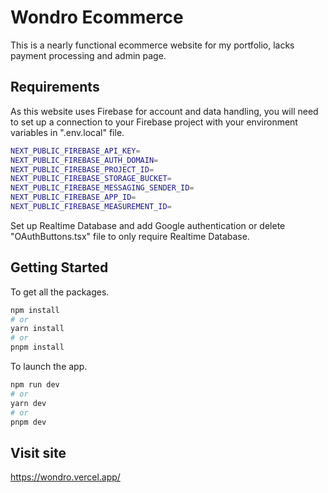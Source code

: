 # Wondro Ecommerce

This is a nearly functional ecommerce website for my portfolio, lacks payment processing and admin page.

## Requirements

As this website uses Firebase for account and data handling, you will need to set up a connection to your Firebase project with your environment variables in ".env.local" file.

```bash
NEXT_PUBLIC_FIREBASE_API_KEY=
NEXT_PUBLIC_FIREBASE_AUTH_DOMAIN=
NEXT_PUBLIC_FIREBASE_PROJECT_ID=
NEXT_PUBLIC_FIREBASE_STORAGE_BUCKET=
NEXT_PUBLIC_FIREBASE_MESSAGING_SENDER_ID=
NEXT_PUBLIC_FIREBASE_APP_ID=
NEXT_PUBLIC_FIREBASE_MEASUREMENT_ID=
```

Set up Realtime Database and add Google authentication or delete "OAuthButtons.tsx" file to only require Realtime Database.

## Getting Started

To get all the packages.

```bash
npm install
# or
yarn install
# or
pnpm install
```

To launch the app.

```bash
npm run dev
# or
yarn dev
# or
pnpm dev
```

## Visit site

https://wondro.vercel.app/
